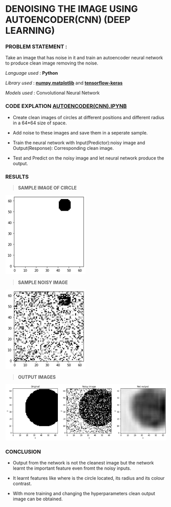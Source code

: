 # DENOISING THE IMAGE USING AUTOENCODER(CNN) (DEEP LEARNING)


### PROBLEM STATEMENT : 
Take an image that has noise in it and train an autoencoder neural network to produce clean image removing the noise.

_Language used_ : **Python**

_Library used_ : **[numpy](https://numpy.org/)**,**[matplotlib](https://matplotlib.org/)** 
and **[tensorflow-keras](https://www.tensorflow.org/guide/keras)**

_Models used_ : Convolutional Neural Network


### CODE EXPLATION [AUTOENCODER(CNN).IPYNB](https://github.com/smitz94/Projects/blob/master/Denoising%20the%20image%20using%20Autoencoder(CNN)/autoencoder(CNN).ipynb)
* Create clean images of circles at different positions and different radius in a 64*64 size of space.

* Add noise to these images and save them in a seperate sample.

* Train the neural network with Input(Predictor):noisy image and Output(Response): Corresponding clean image.

* Test and Predict on the noisy image and let neural network produce the output.

### RESULTS

> **SAMPLE IMAGE OF CIRCLE**

![](https://github.com/smitz94/Projects/blob/master/Denoising%20the%20image%20using%20Autoencoder(CNN)/sample_circle.png)

> **SAMPLE NOISY IMAGE**

![](https://github.com/smitz94/Projects/blob/master/Denoising%20the%20image%20using%20Autoencoder(CNN)/sample_noise.png)

> **OUTPUT IMAGES**

![](https://github.com/smitz94/Projects/blob/master/Denoising%20the%20image%20using%20Autoencoder(CNN)/output.png)

### CONCLUSION

* Output from the network is not the cleanest image but the network learnt the important feature even fromt the noisy inputs.

* It learnt features like where is the circle located, its radius and its colour contrast. 

* With more training and changing the hyperparameters clean output image can be obtained.
